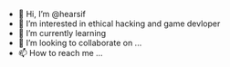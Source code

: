 - 👋 Hi, I’m @hearsif
- 👀 I’m interested in ethical hacking and game devloper
- 🌱 I’m currently learning 
- 💞️ I’m looking to collaborate on ...
- 📫 How to reach me ...

<!---
hearsif/hearsif is a ✨ special ✨ repository because its `README.md` (this file) appears on your GitHub profile.
You can click the Preview link to take a look at your changes.
--->
